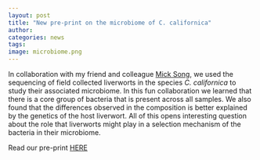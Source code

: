 ```yaml
---
layout: post
title: "New pre-print on the microbiome of C. californica"
author: 
categories: news
tags: 
image: microbiome.png
---
```


In collaboration with my friend and colleague [Mick Song](https://michaelsongagradstudent.github.io), we used the sequencing of field collected liverworts in the species *C. californica* to study their associated microbiome. In this fun collaboration we learned that there is a core group of bacteria that is present across all samples. We also found that the differences observed in the composition is better explained by the genetics of the host liverwort. All of this opens interesting question about the role that liverworts might play in a selection mechanism of the bacteria in their microbiome. 

Read our pre-print [HERE](https://www.biorxiv.org/content/10.1101/2025.01.23.634585v1)